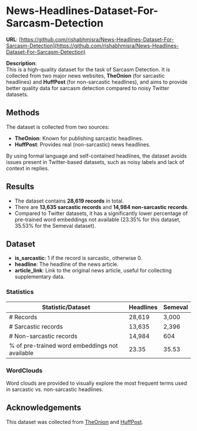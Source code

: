 # News-Headlines-Dataset-For-Sarcasm-Detection
**URL**: [https://github.com/rishabhmisra/News-Headlines-Dataset-For-Sarcasm-Detection](https://github.com/rishabhmisra/News-Headlines-Dataset-For-Sarcasm-Detection)

**Description**:  
This is a high-quality dataset for the task of Sarcasm Detection. It is collected from two major news websites, **TheOnion** (for sarcastic headlines) and **HuffPost** (for non-sarcastic headlines), and aims to provide better quality data for sarcasm detection compared to noisy Twitter datasets.

## Methods
The dataset is collected from two sources:
- **TheOnion**: Known for publishing sarcastic headlines.
- **HuffPost**: Provides real (non-sarcastic) news headlines.
  
By using formal language and self-contained headlines, the dataset avoids issues present in Twitter-based datasets, such as noisy labels and lack of context in replies.

## Results
- The dataset contains **28,619 records** in total.
- There are **13,635 sarcastic records** and **14,984 non-sarcastic records**.
- Compared to Twitter datasets, it has a significantly lower percentage of pre-trained word embeddings not available (23.35% for this dataset, 35.53% for the Semeval dataset).

## Dataset
- **is_sarcastic**: 1 if the record is sarcastic, otherwise 0.
- **headline**: The headline of the news article.
- **article_link**: Link to the original news article, useful for collecting supplementary data.

### Statistics
| Statistic/Dataset                              | Headlines | Semeval |
|------------------------------------------------|-----------|---------|
| # Records                                      | 28,619    | 3,000   |
| # Sarcastic records                            | 13,635    | 2,396   |
| # Non-sarcastic records                        | 14,984    | 604     |
| % of pre-trained word embeddings not available | 23.35     | 35.53   |

### WordClouds
Word clouds are provided to visually explore the most frequent terms used in sarcastic vs. non-sarcastic headlines.

## Acknowledgements
This dataset was collected from [TheOnion](https://theonion.com) and [HuffPost](https://www.huffingtonpost.com/).
